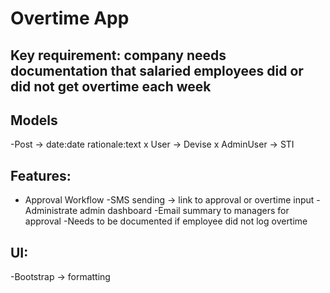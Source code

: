 # Overtime App

## Key requirement: company needs documentation that salaried employees did or did not get overtime each week

## Models
-Post -> date:date rationale:text
x User -> Devise
x AdminUser -> STI

## Features:
- Approval Workflow
-SMS sending -> link to approval or overtime input
-Administrate admin dashboard
-Email summary to managers for approval
-Needs to be documented if employee did not log overtime

## UI:
-Bootstrap -> formatting